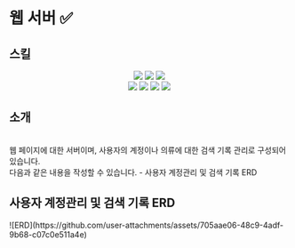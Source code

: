 <div>
    <h1>웹 서버 ✅</h1>
</div>

<h2>스킬</h2>
<div align="center">
<img src="https://img.shields.io/badge/node.js-339933?style=for-the-badge&logo=nodedotjs&logoColor=white">
<img src="https://img.shields.io/badge/express.js-000000?style=for-the-badge&logo=express&logoColor=white">
<img src="https://img.shields.io/badge/cookie-FFC107?style=for-the-badge&logo=cookiecutter&logoColor=white">
<br/>
<img src="https://img.shields.io/badge/naver%20api-03C75A?style=for-the-badge&logo=naver&logoColor=white">
<img src="https://img.shields.io/badge/passport-34E27A?style=for-the-badge&logo=passport&logoColor=white">
<img src="https://img.shields.io/badge/router-4285F4?style=for-the-badge&logo=reactrouter&logoColor=white">
<img src="https://img.shields.io/badge/javascript-F7DF1E?style=for-the-badge&logo=javascript&logoColor=black">
</div>

<div>
<h2> 소개  </h2>
<br/>
웹 페이지에 대한 서버이며, 사용자의 계정이나 의류에 대한 검색 기록 관리로 구성되어 있습니다.
<br/>
다음과 같은 내용을 작성할 수 있습니다.
    - 사용자 계정관리 및 검색 기록 ERD 
</div>

<div>
    <h2>사용자 계정관리 및 검색 기록 ERD</h2>
    ![ERD](https://github.com/user-attachments/assets/705aae06-48c9-4adf-9b68-c07c0e511a4e)
</div>

<br />
